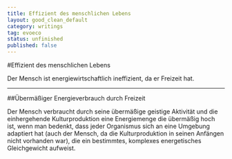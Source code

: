 ```yaml
---
title: Effizient des menschlichen Lebens
layout: good_clean_default
category: writings
tag: evoeco
status: unfinished
published: false
---
```


#Effizient des menschlichen Lebens

Der Mensch ist energiewirtschaftlich ineffizient, da er Freizeit hat.


<hr>
##Übermäßiger Energieverbrauch durch Freizeit

Der Mensch verbraucht durch seine übermäßige geistige Aktivität und die einhergehende Kulturproduktion eine Energiemenge die übermäßig hoch ist, wenn man bedenkt, dass jeder Organismus sich an eine Umgebung adaptiert hat (auch der Mensch, da die Kulturproduktion in seinen Anfängen nicht vorhanden war), die ein bestimmtes, komplexes energetisches Gleichgewicht aufweist.
